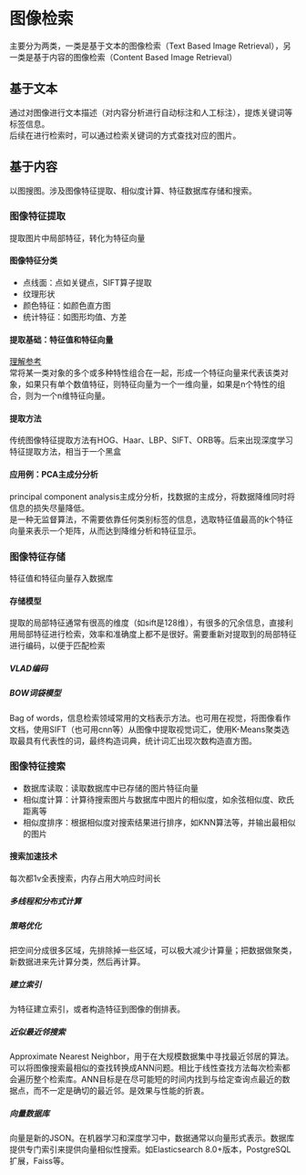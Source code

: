 # 图像检索
主要分为两类，一类是基于文本的图像检索（Text Based Image Retrieval），另一类是基于内容的图像检索（Content Based Image Retrieval）

## 基于文本
通过对图像进行文本描述（对内容分析进行自动标注和人工标注），提炼关键词等标签信息。   
后续在进行检索时，可以通过检索关键词的方式查找对应的图片。

## 基于内容
以图搜图。涉及图像特征提取、相似度计算、特征数据库存储和搜索。

### 图像特征提取
提取图片中局部特征，转化为特征向量

#### 图像特征分类
+ 点线面：点如关键点，SIFT算子提取
+ 纹理形状
+ 颜色特征：如颜色直方图
+ 统计特征：如图形均值、方差

#### 提取基础：特征值和特征向量
[理解参考](https://mp.weixin.qq.com/s?__biz=MzIyMTU0NDMyNA==&mid=2247498111&idx=1&sn=16ff4d348a4be5c50fc7fb682fa3605e&chksm=e8399394df4e1a8248b0caad0a4c440a6f59881d0dba9a6b91a166fa080499c10043f8a0788f&scene=27)   
常将某一类对象的多个或多种特性组合在一起，形成一个特征向量来代表该类对象，如果只有单个数值特征，则特征向量为一个一维向量，如果是n个特性的组合，则为一个n维特征向量。

#### 提取方法
传统图像特征提取方法有HOG、Haar、LBP、SIFT、ORB等。后来出现深度学习特征提取方法，相当于一个黑盒

#### 应用例：PCA主成分分析
principal component analysis主成分分析，找数据的主成分，将数据降维同时将信息的损失尽量降低。   
是一种无监督算法，不需要依靠任何类别标签的信息，选取特征值最高的k个特征向量来表示一个矩阵，从而达到降维分析和特征显示。

### 图像特征存储
特征值和特征向量存入数据库

#### 存储模型
提取的局部特征通常有很高的维度（如sift是128维），有很多的冗余信息，直接利用局部特征进行检索，效率和准确度上都不是很好。需要重新对提取到的局部特征进行编码，以便于匹配检索
##### VLAD编码
##### BOW词袋模型
Bag of words，信息检索领域常用的文档表示方法。也可用在视觉，将图像看作文档，使用SIFT（也可用cnn等）从图像中提取视觉词汇，使用K-Means聚类选取最具有代表性的词，最终构造词典，统计词汇出现次数构造直方图。

### 图像特征搜索
+ 数据库读取：读取数据库中已存储的图片特征向量
+ 相似度计算：计算待搜索图片与数据库中图片的相似度，如余弦相似度、欧氏距离等
+ 相似度排序：根据相似度对搜索结果进行排序，如KNN算法等，并输出最相似的图片

#### 搜索加速技术
每次都1v全表搜索，内存占用大响应时间长

##### 多线程和分布式计算
##### 策略优化
把空间分成很多区域，先排除掉一些区域，可以极大减少计算量；把数据做聚类，新数据进来先计算分类，然后再计算。

##### 建立索引
为特征建立索引，或者构造特征到图像的倒排表。

##### 近似最近邻搜索
Approximate Nearest Neighbor，用于在大规模数据集中寻找最近邻居的算法。   
可以将图像搜索最相似的查找转换成ANN问题。相比于线性查找方法每次检索都会遍历整个检索库。ANN目标是在尽可能短的时间内找到与给定查询点最近的数据点，而不一定是确切的最近邻。是效果与性能的折衷。

##### 向量数据库
向量是新的JSON。在机器学习和深度学习中，数据通常以向量形式表示。数据库提供专门索引来提供向量相似性搜索。如Elasticsearch 8.0+版本，PostgreSQL扩展，Faiss等。